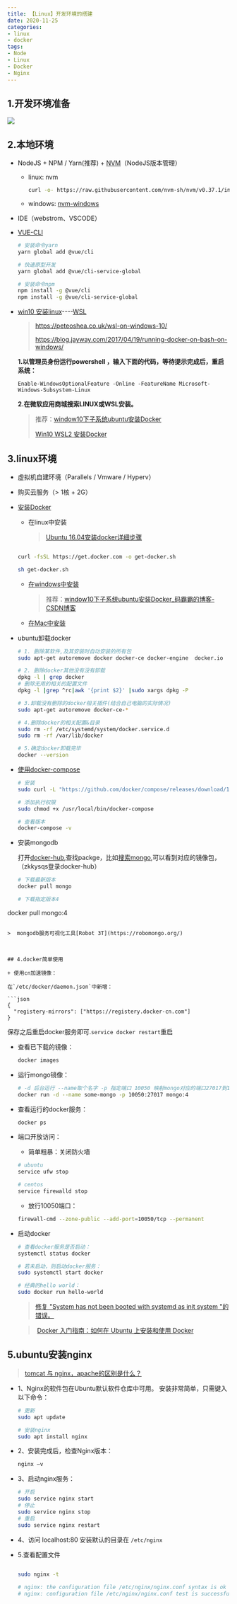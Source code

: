 ```yaml
---
title: 【Linux】开发环境的搭建
date: 2020-11-25
categories: 
- linux
- docker
tags: 
- Node
- Linux
- Docker
- Nginx
---
```


## 1.开发环境准备

![](../../../images/bigFront/dev-environment.png)

## 2.本地环境

+ NodeJS + NPM / Yarn(推荐) + [NVM](https://github.com/nvm-sh/nvm)（NodeJS版本管理）

  + linux: nvm

    ```bash
    curl -o- https://raw.githubusercontent.com/nvm-sh/nvm/v0.37.1/install.sh | bash
    ```

    

  + windows: [nvm-windows](https://github.com/coreybutler/nvm-windows/releases)

    

+ IDE（webstrom、VSCODE）

+ [VUE-CLI](https://github.com/vuejs/vue-cli/tree/dev/docs)

  ```bash
  # 安装命令yarn
  yarn global add @vue/cli
  
  # 快速原型开发
  yarn global add @vue/cli-service-global
  
  # 安装命令npm
  npm install -g @vue/cli
  npm install -g @vue/cli-service-global
  ```

+ [win10 安装linux](https://docs.microsoft.com/en-us/windows/wsl/install-win10#install-windows-subsystem-for-linux)----[WSL](https://en.wikipedia.org/wiki/Windows_Subsystem_for_Linux)

  > https://peteoshea.co.uk/wsl-on-windows-10/
  >
  > 
  >
  > https://blog.jayway.com/2017/04/19/running-docker-on-bash-on-windows/

  **1.以管理员身份运行powershell ，输入下面的代码，等待提示完成后，重启系统：**

  ```shell
  Enable-WindowsOptionalFeature -Online -FeatureName Microsoft-Windows-Subsystem-Linux
  ```

  **2.在微软应用商城搜索LINUX或WSL安装。**

  
  
  > 推荐：[window10下子系统ubuntu安装Docker](https://lupengfei.blog.csdn.net/article/details/94637398?utm_medium=distribute.pc_relevant.none-task-blog-OPENSEARCH-5.not_use_machine_learn_pai&depth_1-utm_source=distribute.pc_relevant.none-task-blog-OPENSEARCH-5.not_use_machine_learn_pai)
  >
  > 
  >
  > [Win10 WSL2 安装Docker](https://www.jianshu.com/p/a20c2d58eaac)
  
  

## 3.linux环境

+ 虚拟机自建环境（Parallels / Vmware / Hyperv）

+ 购买云服务（> 1核 + 2G）

+ [安装Docker](https://github.com/docker/docker-install)

  + 在linux中安装

    > [Ubuntu 16.04安装docker详细步骤](https://blog.csdn.net/jinking01/article/details/82490688)

  ```bash
  
  curl -fsSL https://get.docker.com -o get-docker.sh
  
  sh get-docker.sh
  ```

  + [在windows中安装](https://hub.docker.com/editions/community/docker-ce-desktop-windows/)

    > 推荐：[window10下子系统ubuntu安装Docker_码霸霸的博客-CSDN博客](https://lupengfei.blog.csdn.net/article/details/94637398?utm_medium=distribute.pc_relevant.none-task-blog-OPENSEARCH-5.not_use_machine_learn_pai&depth_1-utm_source=distribute.pc_relevant.none-task-blog-OPENSEARCH-5.not_use_machine_learn_pai)

  + [在Mac中安装](https://docs.docker.com/docker-for-mac/install/)

+ ubuntu卸载docker

  ```bash
  # 1. 删除某软件,及其安装时自动安装的所有包
  sudo apt-get autoremove docker docker-ce docker-engine  docker.io  containerd runc
  
  # 2. 删除docker其他没有没有卸载
  dpkg -l | grep docker
  # 删除无用的相关的配置文件
  dpkg -l |grep ^rc|awk '{print $2}' |sudo xargs dpkg -P 
  
  # 3.卸载没有删除的docker相关插件(结合自己电脑的实际情况)
  sudo apt-get autoremove docker-ce-*
  
  # 4.删除docker的相关配置&目录
  sudo rm -rf /etc/systemd/system/docker.service.d
  sudo rm -rf /var/lib/docker
  
  # 5.确定docker卸载完毕
  docker --version
  ```

  

+ [使用docker-compose](https://docs.docker.com/compose/)

  ```bash
  # 安装
  sudo curl -L "https://github.com/docker/compose/releases/download/1.27.4/docker-compose-$(uname -s)-$(uname -m)" -o /usr/local/bin/docker-compose
  
  # 添加执行权限
  sudo chmod +x /usr/local/bin/docker-compose
  
  # 查看版本
  docker-compose -v
  ```

  

+ 安装mongodb

  打开[docker-hub](https://hub.docker.com/),查找packge，比如[搜索mongo](https://hub.docker.com/_/mongo),可以看到对应的镜像包，（zkkysqs登录docker-hub）
  
  ```bash
  # 下载最新版本
  docker pull mongo
  
  # 下载指定版本4
docker pull mongo:4
  ```

  >  mongodb服务可视化工具[Robot 3T](https://robomongo.org/)
  
  

## 4.docker简单使用

+ 使用cn加速镜像：

在`/etc/docker/daemon.json`中新增：

```json
{
    "registery-mirrors": ["https://registery.docker-cn.com"]
}
```

保存之后重启docker服务即可.`service docker restart`重启



+ 查看已下载的镜像：

  ```bash
  docker images
  ```

+ 运行mongo镜像：

  ```bash
  # -d 后台运行	--name取个名字 -p 指定端口 10050 映射mongo对应的端口27017到10050
  docker run -d --name some-mongo -p 10050:27017 mongo:4
  ```

+ 查看运行的docker服务：

  ```bash
  docker ps
  ```

+ 端口开放访问：
  + 简单粗暴：关闭防火墙

  ```bash
  # ubuntu
  service ufw stop
  
  # centos
  service firewalld stop
  ```

  + 放行10050端口：

  ```bash
  firewall-cmd --zone-public --add-port=10050/tcp --permanent
  ```

+ 启动docker

  ```bash
  # 查看docker服务是否启动：
  systemctl status docker
  
  # 若未启动，则启动docker服务：
  sudo systemctl start docker
  
  # 经典的hello world：
  sudo docker run hello-world
  ```

  > [修复 "System has not been booted with systemd as init system "的错误。](https://www.cnblogs.com/a5idc/p/13752839.html)

  > ​	[Docker 入门指南：如何在 Ubuntu 上安装和使用 Docker](https://kalasearch.cn/community/tutorials/how-to-install-and-use-docker-on-ubuntu/)

  

## 5.ubuntu安装nginx

> [tomcat 与 nginx，apache的区别是什么？](https://www.zhihu.com/question/32212996)

+ 1、Nginx的软件包在Ubuntu默认软件仓库中可用。 安装非常简单，只需键入以下命令：

  ```bash
  # 更新
  sudo apt update
  
  # 安装nginx
  sudo apt install nginx
  ```

+ 2、安装完成后，检查Nginx版本：

  ```bash
  nginx –v
  ```

+ 3、启动nginx服务：

  ```bash 
  # 开启
  sudo service nginx start
  # 停止
  sudo service nginx stop
  # 重启
  sudo service nginx restart
  ```

+ 4、访问 localhost:80
  安装默认的目录在 `/etc/nginx`

+ 5.查看配置文件

  ```bash 
  
  sudo nginx -t
   
  # nginx: the configuration file /etc/nginx/nginx.conf syntax is ok
  # nginx: configuration file /etc/nginx/nginx.conf test is successful
  ```

  
